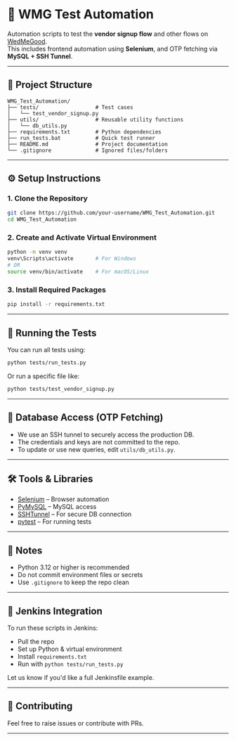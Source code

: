 # 🧪 WMG Test Automation

Automation scripts to test the **vendor signup flow** and other flows on [WedMeGood](https://www.wedmegood.com).  
This includes frontend automation using **Selenium**, and OTP fetching via **MySQL + SSH Tunnel**.

---

## 📁 Project Structure

```
WMG_Test_Automation/
├── tests/                  # Test cases
│   └── test_vendor_signup.py
├── utils/                  # Reusable utility functions
│   └── db_utils.py
├── requirements.txt        # Python dependencies
├── run_tests.bat           # Quick test runner
├── README.md               # Project documentation
└── .gitignore              # Ignored files/folders
```

---

## ⚙️ Setup Instructions

### 1. Clone the Repository

```bash
git clone https://github.com/your-username/WMG_Test_Automation.git
cd WMG_Test_Automation
```

### 2. Create and Activate Virtual Environment

```bash
python -m venv venv
venv\Scripts\activate       # For Windows
# OR
source venv/bin/activate    # For macOS/Linux
```

### 3. Install Required Packages

```bash
pip install -r requirements.txt
```

---

## 🚀 Running the Tests

You can run all tests using:

```bash
python tests/run_tests.py
```

Or run a specific file like:

```bash
python tests/test_vendor_signup.py
```

---

## 🔐 Database Access (OTP Fetching)

- We use an SSH tunnel to securely access the production DB.
- The credentials and keys are not committed to the repo.
- To update or use new queries, edit `utils/db_utils.py`.

---

## 🛠 Tools & Libraries

- [Selenium](https://selenium.dev/) – Browser automation
- [PyMySQL](https://pymysql.readthedocs.io/) – MySQL access
- [SSHTunnel](https://pypi.org/project/sshtunnel/) – For secure DB connection
- [pytest](https://docs.pytest.org/) – For running tests

---

## 📌 Notes

- Python 3.12 or higher is recommended
- Do not commit environment files or secrets
- Use `.gitignore` to keep the repo clean

---

## 📡 Jenkins Integration

To run these scripts in Jenkins:
- Pull the repo
- Set up Python & virtual environment
- Install `requirements.txt`
- Run with `python tests/run_tests.py`

Let us know if you'd like a full Jenkinsfile example.

---

## 🙌 Contributing

Feel free to raise issues or contribute with PRs.

---